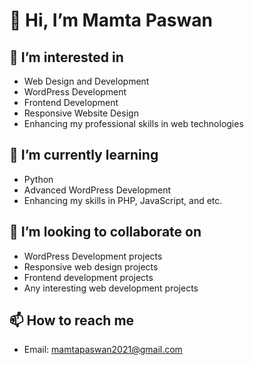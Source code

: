 # 👋 Hi, I’m Mamta Paswan

## 👀 I’m interested in
- Web Design and Development
- WordPress Development
- Frontend Development
- Responsive Website Design
- Enhancing my professional skills in web technologies

## 🌱 I’m currently learning
- Python
- Advanced WordPress Development
- Enhancing my skills in PHP, JavaScript, and etc.

## 💞️ I’m looking to collaborate on
- WordPress Development projects
- Responsive web design projects
- Frontend development projects
- Any interesting web development projects

## 📫 How to reach me
- Email: mamtapaswan2021@gmail.com


<!---
codermamtapaswan/codermamtapaswan is a ✨ special ✨ repository because its `README.md` (this file) appears on your GitHub profile.
You can click the Preview link to take a look at your changes.
--->
